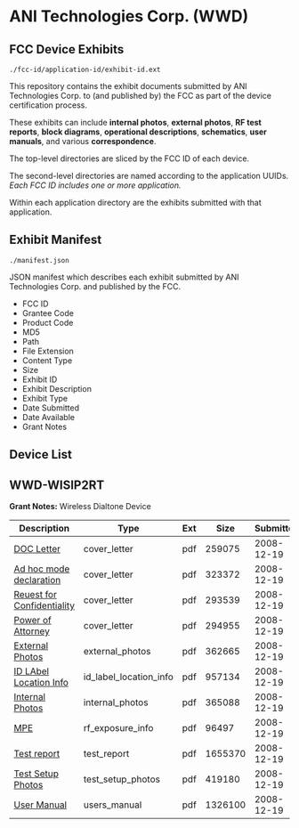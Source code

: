 # ANI Technologies Corp. (WWD)
## FCC Device Exhibits

```
./fcc-id/application-id/exhibit-id.ext
```

This repository contains the exhibit documents submitted by ANI Technologies Corp. to (and published by) the FCC as part of the device certification process.

These exhibits can include **internal photos**, **external photos**, **RF test reports**, **block diagrams**, **operational descriptions**, **schematics**, **user manuals**, and various **correspondence**.

The top-level directories are sliced by the FCC ID of each device.

The second-level directories are named according to the application UUIDs. *Each FCC ID includes one or more application.*

Within each application directory are the exhibits submitted with that application. 

## Exhibit Manifest

```
./manifest.json
```

JSON manifest which describes each exhibit submitted by ANI Technologies Corp. and published by the FCC.

- FCC ID
- Grantee Code
- Product Code
- MD5
- Path
- File Extension
- Content Type
- Size
- Exhibit ID
- Exhibit Description
- Exhibit Type
- Date Submitted
- Date Available
- Grant Notes

## Device List
## WWD-WISIP2RT
**Grant Notes:** Wireless Dialtone Device

| Description | Type | Ext | Size | Submitted | Available |
| ----------- | ---- | --- | ---- | --------- | --------- |
| [DOC Letter](WWD-WISIP2RT/6853fc1337d0db1139a850a5f4a38bef/1046938.pdf) | cover_letter | pdf | 259075 | 2008-12-19 | 2008-12-19 |
| [Ad hoc mode declaration](WWD-WISIP2RT/6853fc1337d0db1139a850a5f4a38bef/1046939.pdf) | cover_letter | pdf | 323372 | 2008-12-19 | 2008-12-19 |
| [Reuest for Confidentiality](WWD-WISIP2RT/6853fc1337d0db1139a850a5f4a38bef/1046941.pdf) | cover_letter | pdf | 293539 | 2008-12-19 | 2008-12-19 |
| [Power of Attorney](WWD-WISIP2RT/6853fc1337d0db1139a850a5f4a38bef/1046952.pdf) | cover_letter | pdf | 294955 | 2008-12-19 | 2008-12-19 |
| [External Photos](WWD-WISIP2RT/6853fc1337d0db1139a850a5f4a38bef/1046942.pdf) | external_photos | pdf | 362665 | 2008-12-19 | 2008-12-19 |
| [ID LAbel Location Info](WWD-WISIP2RT/6853fc1337d0db1139a850a5f4a38bef/1046944.pdf) | id_label_location_info | pdf | 957134 | 2008-12-19 | 2008-12-19 |
| [Internal Photos](WWD-WISIP2RT/6853fc1337d0db1139a850a5f4a38bef/1046943.pdf) | internal_photos | pdf | 365088 | 2008-12-19 | 2008-12-19 |
| [MPE](WWD-WISIP2RT/6853fc1337d0db1139a850a5f4a38bef/1046948.pdf) | rf_exposure_info | pdf | 96497 | 2008-12-19 | 2008-12-19 |
| [Test report](WWD-WISIP2RT/6853fc1337d0db1139a850a5f4a38bef/1046956.pdf) | test_report | pdf | 1655370 | 2008-12-19 | 2008-12-19 |
| [Test Setup Photos](WWD-WISIP2RT/6853fc1337d0db1139a850a5f4a38bef/1046969.pdf) | test_setup_photos | pdf | 419180 | 2008-12-19 | 2008-12-19 |
| [User Manual](WWD-WISIP2RT/6853fc1337d0db1139a850a5f4a38bef/1046946.pdf) | users_manual | pdf | 1326100 | 2008-12-19 | 2008-12-19 |
